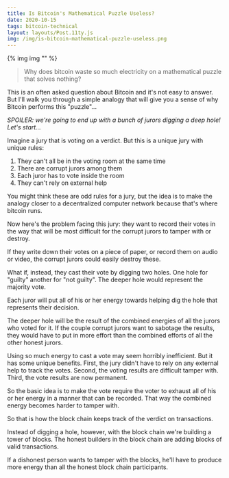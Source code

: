 ```yaml
---
title: Is Bitcoin's Mathematical Puzzle Useless?
date: 2020-10-15
tags: bitcoin-technical
layout: layouts/Post.11ty.js
img: /img/is-bitcoin-mathematical-puzzle-useless.png
---
```


{% img img "" %}

> Why does bitcoin waste so much electricity on a
> mathematical puzzle that solves nothing?

This is an often asked question about Bitcoin and it's not
easy to answer. But I'll walk you through a simple analogy
that will give you a sense of why Bitcoin performs this
"puzzle"...

_SPOILER: we're going to end up with a bunch of jurors
digging a deep hole! Let's start..._

Imagine a jury that is voting on a verdict. But this is a
unique jury with unique rules:

1. They can't all be in the voting room at the same time
2. There are corrupt jurors among them
3. Each juror has to vote inside the room
4. They can't rely on external help

You might think these are odd rules for a jury, but the idea
is to make the analogy closer to a decentralized computer
network because that's where bitcoin runs.

Now here's the problem facing this jury: they want to record
their votes in the way that will be most difficult for the
corrupt jurors to tamper with or destroy.

If they write down their votes on a piece of paper, or
record them on audio or video, the corrupt jurors could
easily destroy these.

What if, instead, they cast their vote by digging two holes.
One hole for "guilty" another for "not guilty". The deeper
hole would represent the majority vote.

Each juror will put all of his or her energy towards helping
dig the hole that represents their decision.

The deeper hole will be the result of the combined energies
of all the jurors who voted for it. If the couple corrupt
jurors want to sabotage the results, they would have to put
in more effort than the combined efforts of all the other
honest jurors.

Using so much energy to cast a vote may seem horribly
inefficient. But it has some unique benefits. First, the
jury didn't have to rely on any external help to track the
votes. Second, the voting results are difficult tamper with.
Third, the vote results are now permanent.

So the basic idea is to make the vote require the voter to
exhaust all of his or her energy in a manner that can be
recorded. That way the combined energy becomes harder to
tamper with.

So that is how the block chain keeps track of the verdict on
transactions.

Instead of digging a hole, however, with the block chain
we're building a tower of blocks. The honest builders in the
block chain are adding blocks of valid transactions.

If a dishonest person wants to tamper with the blocks, he'll
have to produce more energy than all the honest block chain
participants.
